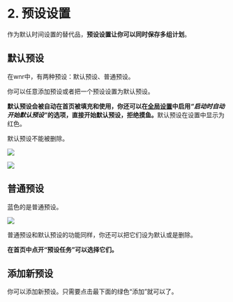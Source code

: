 # 2. 预设设置

作为默认时间设置的替代品，**预设设置让你可以同时保存多组计划**。

## 默认预设

在wnr中，有两种预设：默认预设、普通预设。

你可以任意添加预设或者把一个预设设置为默认预设。

<b>默认预设会被自动在首页被填充和使用，你还可以在<a href="./3-global-settings.html">全局设置</a>中启用<i>“启动时自动开始默认预设”</i>的选项，直接开始默认预设，拒绝摸鱼。</b>默认预设在设置中显示为红色。

默认预设不能被删除。

<img src="https://i.loli.net/2020/02/14/Ay8zHCbcNLUwDeE.png"/><br />

<img src="https://i.loli.net/2020/02/14/ms2xrJelhU7tQYZ.png"/><br />

## 普通预设

蓝色的是普通预设。

<img src="https://i.loli.net/2020/02/14/FmONWf8Xe97dazx.png"/><br />

普通预设和默认预设的功能同样，你还可以把它们设为默认或是删除。

**在首页中点开“预设任务”可以选择它们。**

## 添加新预设

你可以添加新预设。只需要点击最下面的绿色“添加”就可以了。
